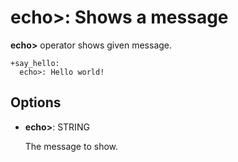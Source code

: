 # echo>: Shows a message

**echo>** operator shows given message.


    +say_hello:
      echo>: Hello world!

## Options

* **echo>**: STRING

  The message to show.

